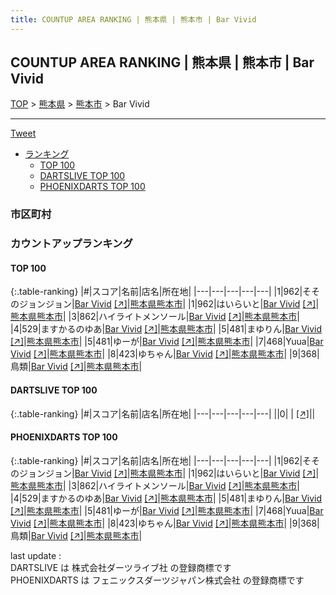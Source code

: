 ```yaml
---
title: COUNTUP AREA RANKING | 熊本県 | 熊本市 | Bar Vivid
---
```

## COUNTUP AREA RANKING | 熊本県 | 熊本市 | Bar Vivid

[TOP](/darts/rank/) > [熊本県](/darts/rank/熊本県/) > [熊本市](/darts/rank/熊本県/熊本市/) > Bar Vivid

___

<a href="https://twitter.com/share?ref_src=twsrc%5Etfw" data-text="COUNTUP AREA RANKING | 熊本県熊本市Bar Vivid" class="twitter-share-button" data-hashtags="DARTSLIVE,PHOENIXDARTS,darts,ダーツ" data-show-count="false">Tweet</a>

* [ランキング](#カウントアップランキング)
    * [TOP 100](#top-100)
    * [DARTSLIVE TOP 100](#dartslive-top-100)
    * [PHOENIXDARTS TOP 100](#phoenixdarts-top-100)

### 市区町村

<ul>

</ul>

### カウントアップランキング

#### TOP 100



{:.table-ranking}
|#|スコア|名前|店名|所在地|
|---|---|---|---|---|
|1|962|<span class="rank-name-pd">そそのジョンジョン</span>|<a href="/darts/rank/shops/92568.html">Bar Vivid</a> <a href="https://vs.phoenixdarts.com/jp/shop/shopDetailInfo/s_92568?s_seq=92568">[↗]</a>|<a href="/darts/rank/熊本県/熊本市">熊本県熊本市</a>|
|1|962|<span class="rank-name-pd">はいらいと</span>|<a href="/darts/rank/shops/92568.html">Bar Vivid</a> <a href="https://vs.phoenixdarts.com/jp/shop/shopDetailInfo/s_92568?s_seq=92568">[↗]</a>|<a href="/darts/rank/熊本県/熊本市">熊本県熊本市</a>|
|3|862|<span class="rank-name-pd">ハイライトメンソール</span>|<a href="/darts/rank/shops/92568.html">Bar Vivid</a> <a href="https://vs.phoenixdarts.com/jp/shop/shopDetailInfo/s_92568?s_seq=92568">[↗]</a>|<a href="/darts/rank/熊本県/熊本市">熊本県熊本市</a>|
|4|529|<span class="rank-name-pd">ますかるのゆあ</span>|<a href="/darts/rank/shops/92568.html">Bar Vivid</a> <a href="https://vs.phoenixdarts.com/jp/shop/shopDetailInfo/s_92568?s_seq=92568">[↗]</a>|<a href="/darts/rank/熊本県/熊本市">熊本県熊本市</a>|
|5|481|<span class="rank-name-pd">まゆりん</span>|<a href="/darts/rank/shops/92568.html">Bar Vivid</a> <a href="https://vs.phoenixdarts.com/jp/shop/shopDetailInfo/s_92568?s_seq=92568">[↗]</a>|<a href="/darts/rank/熊本県/熊本市">熊本県熊本市</a>|
|5|481|<span class="rank-name-pd">ゆーが</span>|<a href="/darts/rank/shops/92568.html">Bar Vivid</a> <a href="https://vs.phoenixdarts.com/jp/shop/shopDetailInfo/s_92568?s_seq=92568">[↗]</a>|<a href="/darts/rank/熊本県/熊本市">熊本県熊本市</a>|
|7|468|<span class="rank-name-pd">Yuua</span>|<a href="/darts/rank/shops/92568.html">Bar Vivid</a> <a href="https://vs.phoenixdarts.com/jp/shop/shopDetailInfo/s_92568?s_seq=92568">[↗]</a>|<a href="/darts/rank/熊本県/熊本市">熊本県熊本市</a>|
|8|423|<span class="rank-name-pd">ゆちゃん</span>|<a href="/darts/rank/shops/92568.html">Bar Vivid</a> <a href="https://vs.phoenixdarts.com/jp/shop/shopDetailInfo/s_92568?s_seq=92568">[↗]</a>|<a href="/darts/rank/熊本県/熊本市">熊本県熊本市</a>|
|9|368|<span class="rank-name-pd">鳥類</span>|<a href="/darts/rank/shops/92568.html">Bar Vivid</a> <a href="https://vs.phoenixdarts.com/jp/shop/shopDetailInfo/s_92568?s_seq=92568">[↗]</a>|<a href="/darts/rank/熊本県/熊本市">熊本県熊本市</a>|


#### DARTSLIVE TOP 100



{:.table-ranking}
|#|スコア|名前|店名|所在地|
|---|---|---|---|---|
||0|<span class="rank-name-dl"> </span>|<a href="/darts/rank/shops/.html"></a> <a href="">[↗]</a>|<a href="/darts/rank//"></a>|


#### PHOENIXDARTS TOP 100



{:.table-ranking}
|#|スコア|名前|店名|所在地|
|---|---|---|---|---|
|1|962|<span class="rank-name-pd">そそのジョンジョン</span>|<a href="/darts/rank/shops/92568.html">Bar Vivid</a> <a href="https://vs.phoenixdarts.com/jp/shop/shopDetailInfo/s_92568?s_seq=92568">[↗]</a>|<a href="/darts/rank/熊本県/熊本市">熊本県熊本市</a>|
|1|962|<span class="rank-name-pd">はいらいと</span>|<a href="/darts/rank/shops/92568.html">Bar Vivid</a> <a href="https://vs.phoenixdarts.com/jp/shop/shopDetailInfo/s_92568?s_seq=92568">[↗]</a>|<a href="/darts/rank/熊本県/熊本市">熊本県熊本市</a>|
|3|862|<span class="rank-name-pd">ハイライトメンソール</span>|<a href="/darts/rank/shops/92568.html">Bar Vivid</a> <a href="https://vs.phoenixdarts.com/jp/shop/shopDetailInfo/s_92568?s_seq=92568">[↗]</a>|<a href="/darts/rank/熊本県/熊本市">熊本県熊本市</a>|
|4|529|<span class="rank-name-pd">ますかるのゆあ</span>|<a href="/darts/rank/shops/92568.html">Bar Vivid</a> <a href="https://vs.phoenixdarts.com/jp/shop/shopDetailInfo/s_92568?s_seq=92568">[↗]</a>|<a href="/darts/rank/熊本県/熊本市">熊本県熊本市</a>|
|5|481|<span class="rank-name-pd">まゆりん</span>|<a href="/darts/rank/shops/92568.html">Bar Vivid</a> <a href="https://vs.phoenixdarts.com/jp/shop/shopDetailInfo/s_92568?s_seq=92568">[↗]</a>|<a href="/darts/rank/熊本県/熊本市">熊本県熊本市</a>|
|5|481|<span class="rank-name-pd">ゆーが</span>|<a href="/darts/rank/shops/92568.html">Bar Vivid</a> <a href="https://vs.phoenixdarts.com/jp/shop/shopDetailInfo/s_92568?s_seq=92568">[↗]</a>|<a href="/darts/rank/熊本県/熊本市">熊本県熊本市</a>|
|7|468|<span class="rank-name-pd">Yuua</span>|<a href="/darts/rank/shops/92568.html">Bar Vivid</a> <a href="https://vs.phoenixdarts.com/jp/shop/shopDetailInfo/s_92568?s_seq=92568">[↗]</a>|<a href="/darts/rank/熊本県/熊本市">熊本県熊本市</a>|
|8|423|<span class="rank-name-pd">ゆちゃん</span>|<a href="/darts/rank/shops/92568.html">Bar Vivid</a> <a href="https://vs.phoenixdarts.com/jp/shop/shopDetailInfo/s_92568?s_seq=92568">[↗]</a>|<a href="/darts/rank/熊本県/熊本市">熊本県熊本市</a>|
|9|368|<span class="rank-name-pd">鳥類</span>|<a href="/darts/rank/shops/92568.html">Bar Vivid</a> <a href="https://vs.phoenixdarts.com/jp/shop/shopDetailInfo/s_92568?s_seq=92568">[↗]</a>|<a href="/darts/rank/熊本県/熊本市">熊本県熊本市</a>|


<div class="footer border-top border-gray-light mt-5 pt-3 text-right text-gray">
    last update : <span style="font-weight: italic" id="foot_last_modified"></span><br />
    DARTSLIVE は 株式会社ダーツライブ社 の登録商標です<br />
    PHOENIXDARTS は フェニックスダーツジャパン株式会社 の登録商標です<br />
</div>

<script src="https://cdnjs.cloudflare.com/ajax/libs/jquery.tablesorter/2.31.3/js/jquery.tablesorter.min.js" integrity="sha512-qzgd5cYSZcosqpzpn7zF2ZId8f/8CHmFKZ8j7mU4OUXTNRd5g+ZHBPsgKEwoqxCtdQvExE5LprwwPAgoicguNg==" crossorigin="anonymous" referrerpolicy="no-referrer"></script>
<link rel="stylesheet" href="https://cdnjs.cloudflare.com/ajax/libs/jquery.tablesorter/2.31.3/css/theme.default.min.css" integrity="sha512-wghhOJkjQX0Lh3NSWvNKeZ0ZpNn+SPVXX1Qyc9OCaogADktxrBiBdKGDoqVUOyhStvMBmJQ8ZdMHiR3wuEq8+w==" crossorigin="anonymous" referrerpolicy="no-referrer" />
<script>
$(function() {
    $(".table-ranking").tablesorter({sortList:[[0, 0]]});
    $("#foot_last_modified").text(formatDate(new Date(document.lastModified), 'yyyy-MM-dd HH:mm:ss'));
});
</script>

<script async src="https://platform.twitter.com/widgets.js" charset="utf-8"></script>